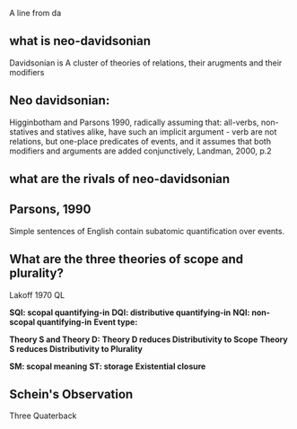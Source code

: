 A line from da

## what is neo-davidsonian
Davidsonian is A cluster of theories of relations, their arugments and their modifiers

## Neo davidsonian: 
Higginbotham and Parsons 1990, radically assuming that:
all-verbs, non-statives and statives alike, have such an implicit argument - verb are not relations, but one-place predicates of events, and it assumes that both modifiers and arguments are added conjunctively,
Landman, 2000, p.2 

## what are the rivals of neo-davidsonian

## Parsons, 1990
Simple sentences of English contain subatomic quantification over events.

## What are the three theories of scope and plurality?
Lakoff 1970 QL

**SQI: scopal quantifying-in**
**DQI: distributive quantifying-in**
**NQI: non-scopal quantifying-in**
**Event type:**

**Theory S and Theory D:**
**Theory D reduces Distributivity to Scope**
**Theory S reduces Distributivity to Plurality**

**SM: scopal meaning**
**ST: storage**
**Existential closure**

## Schein's Observation
Three Quaterback